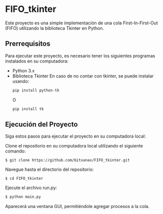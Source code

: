 # FIFO_tkinter
Este proyecto es una simple implementación de una cola First-In-First-Out (FIFO) utilizando la biblioteca Tkinter en Python.

## Prerrequisitos
Para ejecutar este proyecto, es necesario tener los siguientes programas instalados en su computadora:

* Python 3.x
* Biblioteca Tkinter
  En caso de no contar con tkinter, se puede instalar usando: 
  ```python
  pip install python-tk
  ```
  O
  ```python
  pip install tk
  ```
  
## Ejecución del Proyecto
Siga estos pasos para ejecutar el proyecto en su computadora local:

Clone el repositorio en su computadora local utilizando el siguiente comando:

```console
$ git clone https://github.com/bitxanax/FIFO_tkinter.git
```
Navegue hasta el directorio del repositorio:
```
$ cd FIFO_tkinter
```
Ejecute el archivo run.py:
```python
$ python main.py
```
Aparecerá una ventana GUI, permitiéndole agregar procesos a la cola.
